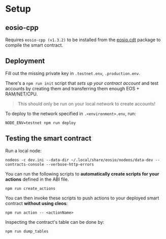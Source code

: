 # Setup

## eosio-cpp

Requires `eosio-cpp (v1.3.2)` to be installed from the [eosio.cdt](https://github.com/EOSIO/eosio.cdt) package to compile the smart contract.

## Deployment

Fill out the missing private key in `.testnet.env`, `.production.env`.

There's a `npm run init` script that _sets up your contract account_ and test accounts by creating them and transferring them enough EOS + RAM/NET/CPU.

> This should only be run on your local network to create accounts!

To deploy to the network specified in `.<environment>.env`, run:

```
NODE_ENV=testnet npm run deploy
```


## Testing the smart contract

Run a local node:

```
nodeos -c dev.ini --data-dir ~/.local/share/eosio/nodeos/data-dev --contracts-console --verbose-http-errors
```

You can run the following scripts to **automatically create scripts for your actions** defined in the ABI file.

```
npm run create_actions
```

You can then invoke these scripts to push actions to your deployed smart contract **without using cleos**:

```
npm run action -- <actionName>
```

Inspecting the contract's table can be done by:

```
npm run dump_tables
```